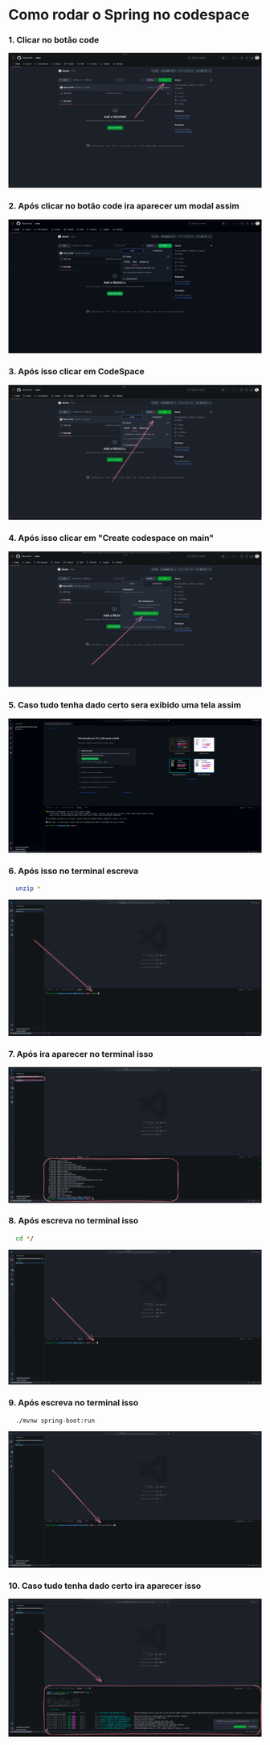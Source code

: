 # Como rodar o Spring no codespace 

### 1. Clicar no botão code 
![alt text](https://github.com/MarcosVOS/HowToRunSpring/blob/main/docs/img23.png)

### 2. Após clicar no botão code ira aparecer um modal assim 
![alt text](https://github.com/MarcosVOS/HowToRunSpring/blob/main/docs/img24.png)

### 3. Após isso clicar em CodeSpace 
![alt text](https://github.com/MarcosVOS/HowToRunSpring/blob/main/docs/img25.png)

### 4. Após isso clicar em "Create codespace on main" 
![alt text](https://github.com/MarcosVOS/HowToRunSpring/blob/main/docs/img26.png)

### 5. Caso tudo tenha dado certo sera exibido uma tela assim 
![alt text](https://github.com/MarcosVOS/HowToRunSpring/blob/main/docs/img27.png)

### 6. Após isso no terminal escreva 
```bash
  unzip *
```
![alt text](https://github.com/MarcosVOS/HowToRunSpring/blob/main/docs/img29.png)

### 7. Após ira aparecer no terminal isso 
![alt text](https://github.com/MarcosVOS/HowToRunSpring/blob/main/docs/img30.png)

### 8. Após escreva no terminal isso
```bash
  cd */
```
![alt text](https://github.com/MarcosVOS/HowToRunSpring/blob/main/docs/img31.png)

### 9. Após escreva no terminal isso
```bash
  ./mvnw spring-boot:run
```
![alt text](https://github.com/MarcosVOS/HowToRunSpring/blob/main/docs/img32.png)

### 10. Caso tudo tenha dado certo ira aparecer isso
![alt text](https://github.com/MarcosVOS/HowToRunSpring/blob/main/docs/img33.png)
